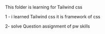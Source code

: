 This folder is learning for Tailwind css

1 - i learned Tailwind css it is framework of css

2- solve Question assignment of pw skills
